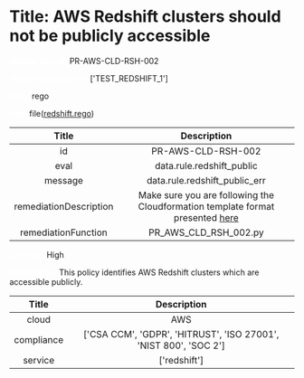 



# Title: AWS Redshift clusters should not be publicly accessible


***<font color="white">Master Test Id:</font>*** PR-AWS-CLD-RSH-002

***<font color="white">Master Snapshot Id:</font>*** ['TEST_REDSHIFT_1']

***<font color="white">type:</font>*** rego

***<font color="white">rule:</font>*** file([redshift.rego])  
  
  
  
  

|Title|Description|
| :---: | :---: |
|id|PR-AWS-CLD-RSH-002|
|eval|data.rule.redshift_public|
|message|data.rule.redshift_public_err|
|remediationDescription|Make sure you are following the Cloudformation template format presented <a href='https://docs.aws.amazon.com/AWSCloudFormation/latest/UserGuide/aws-resource-redshift-cluster.html' target='_blank'>here</a>|
|remediationFunction|PR_AWS_CLD_RSH_002.py|


***<font color="white">Severity:</font>*** High

***<font color="white">Description:</font>*** This policy identifies AWS Redshift clusters which are accessible publicly.  
  
  

|Title|Description|
| :---: | :---: |
|cloud|AWS|
|compliance|['CSA CCM', 'GDPR', 'HITRUST', 'ISO 27001', 'NIST 800', 'SOC 2']|
|service|['redshift']|



[redshift.rego]: https://github.com/prancer-io/prancer-compliance-test/tree/master/aws/cloud/redshift.rego
